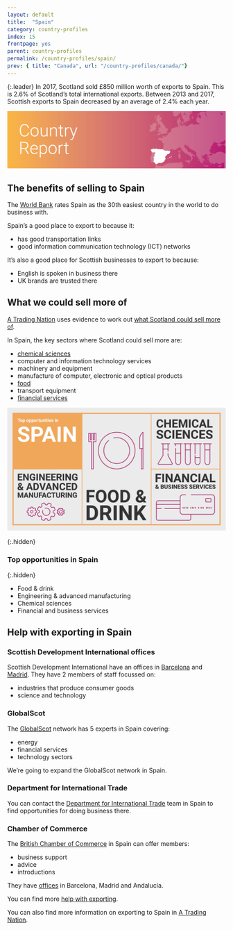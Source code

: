 ```yaml
---
layout: default
title:  "Spain"
category: country-profiles
index: 15
frontpage: yes
parent: country-profiles
permalink: /country-profiles/spain/
prev: { title: "Canada", url: "/country-profiles/canada/"}
---
```


{:.leader}
In 2017, Scotland sold £850 million worth of exports to Spain. This is 2.6% of Scotland’s total international exports. Between 2013 and 2017, Scottish exports to Spain decreased by an average of 2.4% each year.

![An image of Spain outlined on a map](/assets/images/country_maps/16-Spain.png)

## The benefits of selling to Spain

The [World Bank](http://www.doingbusiness.org/en/rankings) rates Spain as the 30th easiest country in the world to do business with.

Spain’s a good place to export to because it:

* has good transportation links
* good information communication technology (ICT) networks

It’s also a good place for Scottish businesses to export to because:

* English is spoken in business there
* UK brands are trusted there

## What we could sell more of

[A Trading Nation](https://www.gov.scot/publications/scotland-a-trading-nation/) uses evidence to work out [what Scotland could sell more of](https://tradingnation.mygov.scot/what-we-could-sell-more-of/).

In Spain, the key sectors where Scotland could sell more are:

* [chemical sciences](https://tradingnation.mygov.scot/sectors/life-and-chemical-sciences/)
* computer and information technology services
* machinery and equipment
* manufacture of computer, electronic and optical products
* [food](https://tradingnation.mygov.scot/sectors/food-and-drink/)
* transport equipment
* [financial services](https://tradingnation.mygov.scot/sectors/financial-and-business-services/)

![An infographic of top opportunities in Spain](/assets/images/country_infographics/15-Spain-top-opportunities.png)

{:.hidden}
### Top opportunities in Spain

{:.hidden}
* Food & drink
* Engineering & advanced manufacturing
* Chemical sciences
* Financial and business services

## Help with exporting in Spain
### Scottish Development International offices

Scottish Development International have an offices in [Barcelona](https://www.sdi.co.uk/about-sdi/global-offices/europe-middle-east-and-africa/spain-barcelona) and [Madrid](https://www.sdi.co.uk/about-sdi/global-offices/europe-middle-east-and-africa/spain-madrid). They have 2 members of staff focussed on:

* industries that produce consumer goods
* science and technology

### GlobalScot
The [GlobalScot](https://www.globalscot.com/) network has 5 experts in Spain covering:

* energy
* financial services
* technology sectors

We’re going to expand the GlobalScot network in Spain.

### Department for International Trade
You can contact the [Department for International Trade](https://www.gov.uk/world/organisations/department-for-international-trade-spain#contact-us) team in Spain to find opportunities for doing business there.  

### Chamber of Commerce
The [British Chamber of Commerce](http://www.britishchamberspain.com/index.html) in Spain can offer members:

* business support
* advice
* introductions

They have [offices](http://www.britishchamberspain.com/contacto.html) in Barcelona, Madrid and Andalucía.

You can find more [help with exporting](https://tradingnation.mygov.scot/help-for-businesses/).

You can also find more information on exporting to Spain in [A Trading Nation](https://www.gov.scot/publications/scotland-a-trading-nation/).
